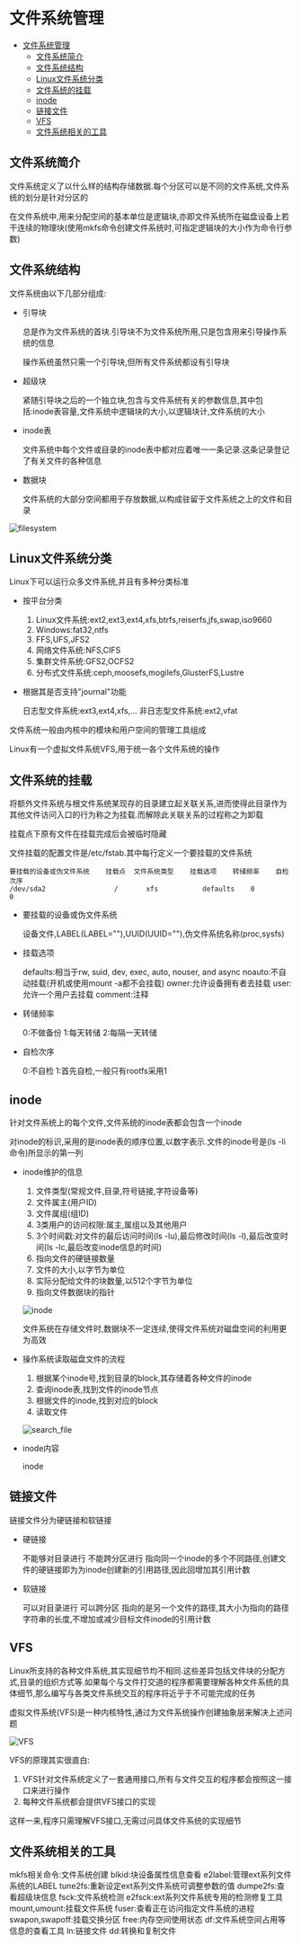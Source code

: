 # 文件系统管理

<!-- TOC -->

- [文件系统管理](#文件系统管理)
    - [文件系统简介](#文件系统简介)
    - [文件系统结构](#文件系统结构)
    - [Linux文件系统分类](#linux文件系统分类)
    - [文件系统的挂载](#文件系统的挂载)
    - [inode](#inode)
    - [链接文件](#链接文件)
    - [VFS](#vfs)
    - [文件系统相关的工具](#文件系统相关的工具)

<!-- /TOC -->

## 文件系统简介

文件系统定义了以什么样的结构存储数据.每个分区可以是不同的文件系统,文件系统的划分是针对分区的

在文件系统中,用来分配空间的基本单位是逻辑块,亦即文件系统所在磁盘设备上若干连续的物理块(使用mkfs命令创建文件系统时,可指定逻辑块的大小作为命令行参数)

## 文件系统结构

文件系统由以下几部分组成:

- 引导块

    总是作为文件系统的首块.引导块不为文件系统所用,只是包含用来引导操作系统的信息

    操作系统虽然只需一个引导块,但所有文件系统都设有引导块

- 超级块

    紧随引导块之后的一个独立块,包含与文件系统有关的参数信息,其中包括:inode表容量,文件系统中逻辑块的大小,以逻辑块计,文件系统的大小

- inode表

    文件系统中每个文件或目录的inode表中都对应着唯一一条记录.这条记录登记了有关文件的各种信息

- 数据块

    文件系统的大部分空间都用于存放数据,以构成驻留于文件系统之上的文件和目录

![filesystem](images/filesystem.png)

## Linux文件系统分类

Linux下可以运行众多文件系统,并且有多种分类标准

- 按平台分类

    1. Linux文件系统:ext2,ext3,ext4,xfs,btrfs,reiserfs,jfs,swap,iso9660
    2. Windows:fat32,ntfs
    3. FFS,UFS,JFS2
    4. 网络文件系统:NFS,CIFS
    5. 集群文件系统:GFS2,OCFS2
    6. 分布式文件系统:ceph,moosefs,mogilefs,GlusterFS,Lustre

- 根据其是否支持"journal"功能

    日志型文件系统:ext3,ext4,xfs,...
    非日志型文件系统:ext2,vfat

文件系统一般由内核中的模块和用户空间的管理工具组成

Linux有一个虚拟文件系统VFS,用于统一各个文件系统的操作

## 文件系统的挂载

将额外文件系统与根文件系统某现存的目录建立起关联关系,进而使得此目录作为其他文件访问入口的行为称之为挂载.而解除此关联关系的过程称之为卸载

挂载点下原有文件在挂载完成后会被临时隐藏

文件挂载的配置文件是/etc/fstab.其中每行定义一个要挂载的文件系统

    要挂载的设备或伪文件系统    挂载点  文件系统类型    挂载选项    转储频率    自检次序
    /dev/sda2                 /       xfs           defaults    0          0

- 要挂载的设备或伪文件系统

    设备文件,LABEL(LABEL=""),UUID(UUID=""),伪文件系统名称(proc,sysfs)

- 挂载选项

    defaults:相当于rw, suid, dev, exec, auto, nouser, and async
    noauto:不自动挂载(开机或使用mount -a都不会挂载)
    owner:允许设备拥有者去挂载
    user:允许一个用户去挂载
    comment:注释

- 转储频率

    0:不做备份
    1:每天转储
    2:每隔一天转储

- 自检次序

    0:不自检
    1:首先自检,一般只有rootfs采用1

## inode

针对文件系统上的每个文件,文件系统的inode表都会包含一个inode

对inode的标识,采用的是inode表的顺序位置,以数字表示.文件的inode号是(ls -li命令)所显示的第一列

- inode维护的信息

    1. 文件类型(常规文件,目录,符号链接,字符设备等)
    2. 文件属主(用户ID)
    3. 文件属组(组ID)
    4. 3类用户的访问权限:属主,属组以及其他用户
    5. 3个时间戳:对文件的最后访问时间(ls -lu),最后修改时间(ls -l),最后改变时间(ls -lc,最后改变inode信息的时间)
    6. 指向文件的硬链接数量
    7. 文件的大小,以字节为单位
    8. 实际分配给文件的块数量,以512个字节为单位
    9. 指向文件数据块的指针

    ![inode](images/inode.png)

    文件系统在存储文件时,数据块不一定连续,使得文件系统对磁盘空间的利用更为高效

- 操作系统读取磁盘文件的流程

    1. 根据某个inode号,找到目录的block,其存储着各种文件的inode
    2. 查询inode表,找到文件的inode节点
    3. 根据文件的inode,找到对应的block
    4. 读取文件

    ![search_file](images/search_file.png)

- inode内容

    inode

## 链接文件

链接文件分为硬链接和软链接

- 硬链接

    不能够对目录进行
    不能跨分区进行
    指向同一个inode的多个不同路径,创建文件的硬链接即为为inode创建新的引用路径,因此回增加其引用计数

- 软链接

    可以对目录进行
    可以跨分区
    指向的是另一个文件的路径,其大小为指向的路径字符串的长度,不增加或减少目标文件inode的引用计数

## VFS

Linux所支持的各种文件系统,其实现细节均不相同.这些差异包括文件块的分配方式,目录的组织方式等.如果每个与文件打交道的程序都需要理解各种文件系统的具体细节,那么编写与各类文件系统交互的程序将近乎于不可能完成的任务

虚拟文件系统(VFS)是一种内核特性,通过为文件系统操作创建抽象层来解决上述问题

![VFS](images/VFS.png)

VFS的原理其实很直白:

1. VFS针对文件系统定义了一套通用接口,所有与文件交互的程序都会按照这一接口来进行操作
2. 每种文件系统都会提供VFS接口的实现

这样一来,程序只需理解VFS接口,无需过问具体文件系统的实现细节

## 文件系统相关的工具

mkfs相关命令:文件系统创建
blkid:块设备属性信息查看
e2label:管理ext系列文件系统的LABEL
tune2fs:重新设定ext系列文件系统可调整参数的值
dumpe2fs:查看超级块信息
fsck:文件系统检测
e2fsck:ext系列文件系统专用的检测修复工具
mount,umount:挂载文件系统
fuser:查看正在访问指定文件系统的进程
swapon,swapoff:挂载交换分区
free:内存空间使用状态
df:文件系统空间占用等信息的查看工具
ln:链接文件
dd:转换和复制文件